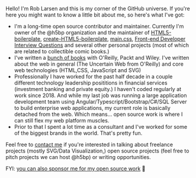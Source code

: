 Hello! I'm Rob Larsen and this is my corner of the GitHub universe. If you're here you might want to know a little bit about me, so here's what I've got:

* I'm a long-time open source contributor and maintainer. Currently I'm owner of the @h5bp organization and the maintainer of [HTML5-boilerplate](https://github.com/h5bp/html5-boilerplate), [create-HTML5-boilerplate](https://github.com/h5bp/create-html5-boilerplate), [main.css](https://github.com/h5bp/main.css), [Front-end Developer Interview Questions](https://github.com/h5bp/Front-end-Developer-Interview-Questions) and several other personal projects (most of which are related to collectible comic books.)  
* I've written a [bunch of books](https://www.amazon.com/Rob-Larsen/e/B007EC5FL6) with O'Reilly, Packt and Wiley. I've written about the web in general (The Uncertain Web from O'Reilly) and core web technologies (HTML,CSS, JavaScript and SVG)
* Professionally I have worked for the past half decade in a couple different technology leadership posititions in financial services (investment banking and private equity.) I haven't coded regularly at work since 2018. And while my last job was running a large application development team using Angular/Typescript/Bootstrap/C#/SQL Server to build enterprise web applications, my current role is basically detached from the web. Which means... open source work is where I can still flex my web platform muscles.   
* Prior to that I spent a lot time as a consultant and I've worked for some of the biggest brands in the world. That's pretty fun. 

Feel free to [contact me](mailto:rob@htmlcssjavascript.com) if you're interested in talking about freelance projects (mostly SVG/Data Visualization,) open source projects (feel free to pitch projects we can host @h5bp) or writing opportunities.

FYI: [you can also sponsor me for my open source work](https://github.com/sponsors/roblarsen) 🙏
